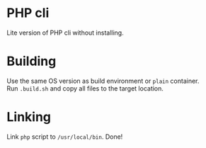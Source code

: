 # PHP cli
Lite version of PHP cli without installing.

# Building
Use the same OS version as build environment or `plain` container.  
Run `.build.sh` and copy all files to the target location.

# Linking
Link `php` script to `/usr/local/bin`. Done!
